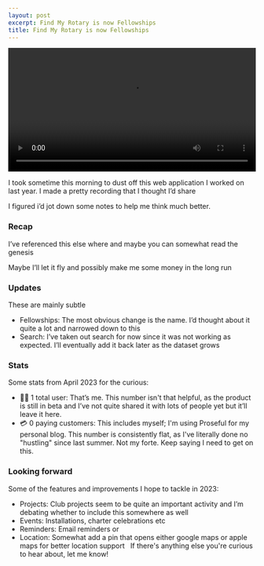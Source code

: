 ```yaml
---
layout: post
excerpt: Find My Rotary is now Fellowships
title: Find My Rotary is now Fellowships
---
```


<video
  controls
  src="/assets/media/fellowships.mp4" width="100%">
  Sorry, your browser doesn't support embedded videos, but don't worry, you can
  <a href="/assets/media/fellowships.mp4">download it</a>
  and watch it with your favorite video player!
</video>


I took sometime this morning to dust off this web application I worked on last year. I made a pretty recording that I thought I’d share

I figured i’d jot down some notes to help me think much better.

### Recap

I’ve referenced this else where and maybe you can somewhat read the genesis 

Maybe I’ll let it fly and possibly make me some money in the long run

### Updates
These are mainly subtle 
- Fellowships: The most obvious change is the name. I’d thought about it quite a lot and narrowed down to this
- Search: I’ve taken out search for now since it was not working as expected. I’ll eventually add it back later as the dataset grows 

### Stats
Some stats from April 2023 for the curious:
* 🙋‍♀️ 1 total user: That’s me. This number isn't that helpful, as the product is still in beta and I’ve not quite shared it with lots of people yet but it’ll leave it here.
* 💳 0 paying customers: This includes myself; I'm using Proseful for my personal blog. This number is consistently flat, as I've literally done no "hustling" since last summer. Not my forte. Keep saying I need to get on this.

### Looking forward
Some of the features and improvements I hope to tackle in 2023:
* Projects:  Club projects seem to be quite an important activity and I’m debating whether to include this somewhere as well
* Events: Installations, charter celebrations etc
* Reminders: Email reminders or 
* Location: Somewhat add a pin that opens either google maps or apple maps for better location support  
If there's anything else you're curious to hear about, let me know! 
